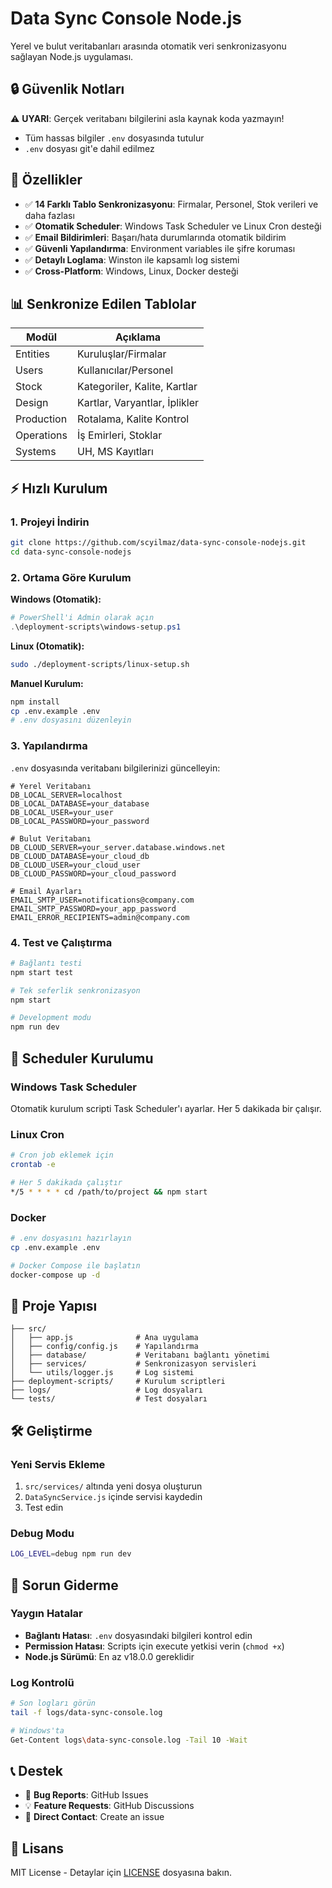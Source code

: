 # Data Sync Console Node.js

Yerel ve bulut veritabanları arasında otomatik veri senkronizasyonu sağlayan Node.js uygulaması.

## 🔒 Güvenlik Notları

⚠️ **UYARI**: Gerçek veritabanı bilgilerini asla kaynak koda yazmayın!

- Tüm hassas bilgiler `.env` dosyasında tutulur
- `.env` dosyası git'e dahil edilmez

## 🚀 Özellikler

- ✅ **14 Farklı Tablo Senkronizasyonu**: Firmalar, Personel, Stok verileri ve daha fazlası
- ✅ **Otomatik Scheduler**: Windows Task Scheduler ve Linux Cron desteği
- ✅ **Email Bildirimleri**: Başarı/hata durumlarında otomatik bildirim
- ✅ **Güvenli Yapılandırma**: Environment variables ile şifre koruması
- ✅ **Detaylı Loglama**: Winston ile kapsamlı log sistemi
- ✅ **Cross-Platform**: Windows, Linux, Docker desteği

## 📊 Senkronize Edilen Tablolar

| Modül      | Açıklama                      |
| ---------- | ----------------------------- |
| Entities   | Kuruluşlar/Firmalar           |
| Users      | Kullanıcılar/Personel         |
| Stock      | Kategoriler, Kalite, Kartlar  |
| Design     | Kartlar, Varyantlar, İplikler |
| Production | Rotalama, Kalite Kontrol      |
| Operations | İş Emirleri, Stoklar          |
| Systems    | UH, MS Kayıtları              |

## ⚡ Hızlı Kurulum

### 1. Projeyi İndirin

```bash
git clone https://github.com/scyilmaz/data-sync-console-nodejs.git
cd data-sync-console-nodejs
```

### 2. Ortama Göre Kurulum

**Windows (Otomatik):**

```powershell
# PowerShell'i Admin olarak açın
.\deployment-scripts\windows-setup.ps1
```

**Linux (Otomatik):**

```bash
sudo ./deployment-scripts/linux-setup.sh
```

**Manuel Kurulum:**

```bash
npm install
cp .env.example .env
# .env dosyasını düzenleyin
```

### 3. Yapılandırma

`.env` dosyasında veritabanı bilgilerinizi güncelleyin:

```env
# Yerel Veritabanı
DB_LOCAL_SERVER=localhost
DB_LOCAL_DATABASE=your_database
DB_LOCAL_USER=your_user
DB_LOCAL_PASSWORD=your_password

# Bulut Veritabanı
DB_CLOUD_SERVER=your_server.database.windows.net
DB_CLOUD_DATABASE=your_cloud_db
DB_CLOUD_USER=your_cloud_user
DB_CLOUD_PASSWORD=your_cloud_password

# Email Ayarları
EMAIL_SMTP_USER=notifications@company.com
EMAIL_SMTP_PASSWORD=your_app_password
EMAIL_ERROR_RECIPIENTS=admin@company.com
```

### 4. Test ve Çalıştırma

```bash
# Bağlantı testi
npm start test

# Tek seferlik senkronizasyon
npm start

# Development modu
npm run dev
```

## 🔄 Scheduler Kurulumu

### Windows Task Scheduler

Otomatik kurulum scripti Task Scheduler'ı ayarlar. Her 5 dakikada bir çalışır.

### Linux Cron

```bash
# Cron job eklemek için
crontab -e

# Her 5 dakikada çalıştır
*/5 * * * * cd /path/to/project && npm start
```

### Docker

```bash
# .env dosyasını hazırlayın
cp .env.example .env

# Docker Compose ile başlatın
docker-compose up -d
```

## 📁 Proje Yapısı

```
├── src/
│   ├── app.js              # Ana uygulama
│   ├── config/config.js    # Yapılandırma
│   ├── database/           # Veritabanı bağlantı yönetimi
│   ├── services/           # Senkronizasyon servisleri
│   └── utils/logger.js     # Log sistemi
├── deployment-scripts/     # Kurulum scriptleri
├── logs/                   # Log dosyaları
└── tests/                  # Test dosyaları
```

## 🛠️ Geliştirme

### Yeni Servis Ekleme

1. `src/services/` altında yeni dosya oluşturun
2. `DataSyncService.js` içinde servisi kaydedin
3. Test edin

### Debug Modu

```bash
LOG_LEVEL=debug npm run dev
```

## 🔧 Sorun Giderme

### Yaygın Hatalar

- **Bağlantı Hatası**: `.env` dosyasındaki bilgileri kontrol edin
- **Permission Hatası**: Scripts için execute yetkisi verin (`chmod +x`)
- **Node.js Sürümü**: En az v18.0.0 gereklidir

### Log Kontrolü

```bash
# Son logları görün
tail -f logs/data-sync-console.log

# Windows'ta
Get-Content logs\data-sync-console.log -Tail 10 -Wait
```

## 📞 Destek

- 🐛 **Bug Reports**: GitHub Issues
- 💡 **Feature Requests**: GitHub Discussions
- 📧 **Direct Contact**: Create an issue

## 📄 Lisans

MIT License - Detaylar için [LICENSE](LICENSE) dosyasına bakın.
